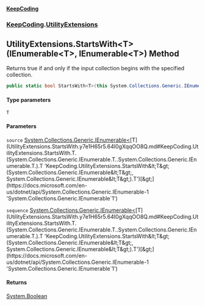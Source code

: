 #### [KeepCoding](index.md 'index')
### [KeepCoding](KeepCoding.md 'KeepCoding').[UtilityExtensions](UtilityExtensions.md 'KeepCoding.UtilityExtensions')
## UtilityExtensions.StartsWith&lt;T&gt;(IEnumerable&lt;T&gt;, IEnumerable&lt;T&gt;) Method
Returns true if and only if the input collection begins with the specified collection.
```csharp
public static bool StartsWith<T>(this System.Collections.Generic.IEnumerable<T> source, System.Collections.Generic.IEnumerable<T> sequence);
```
#### Type parameters
<a name='KeepCoding.UtilityExtensions.StartsWith.T.(System.Collections.Generic.IEnumerable.T..System.Collections.Generic.IEnumerable.T.).T'></a>
`T`  
  
#### Parameters
<a name='KeepCoding.UtilityExtensions.StartsWith.T.(System.Collections.Generic.IEnumerable.T..System.Collections.Generic.IEnumerable.T.).source'></a>
`source` [System.Collections.Generic.IEnumerable&lt;](https://docs.microsoft.com/en-us/dotnet/api/System.Collections.Generic.IEnumerable-1 'System.Collections.Generic.IEnumerable`1')[T](UtilityExtensions.StartsWith.y7e1H65r5.64I0gXqqOO8Q.md#KeepCoding.UtilityExtensions.StartsWith.T.(System.Collections.Generic.IEnumerable.T..System.Collections.Generic.IEnumerable.T.).T 'KeepCoding.UtilityExtensions.StartsWith&lt;T&gt;(System.Collections.Generic.IEnumerable&lt;T&gt;, System.Collections.Generic.IEnumerable&lt;T&gt;).T')[&gt;](https://docs.microsoft.com/en-us/dotnet/api/System.Collections.Generic.IEnumerable-1 'System.Collections.Generic.IEnumerable`1')  
  
<a name='KeepCoding.UtilityExtensions.StartsWith.T.(System.Collections.Generic.IEnumerable.T..System.Collections.Generic.IEnumerable.T.).sequence'></a>
`sequence` [System.Collections.Generic.IEnumerable&lt;](https://docs.microsoft.com/en-us/dotnet/api/System.Collections.Generic.IEnumerable-1 'System.Collections.Generic.IEnumerable`1')[T](UtilityExtensions.StartsWith.y7e1H65r5.64I0gXqqOO8Q.md#KeepCoding.UtilityExtensions.StartsWith.T.(System.Collections.Generic.IEnumerable.T..System.Collections.Generic.IEnumerable.T.).T 'KeepCoding.UtilityExtensions.StartsWith&lt;T&gt;(System.Collections.Generic.IEnumerable&lt;T&gt;, System.Collections.Generic.IEnumerable&lt;T&gt;).T')[&gt;](https://docs.microsoft.com/en-us/dotnet/api/System.Collections.Generic.IEnumerable-1 'System.Collections.Generic.IEnumerable`1')  
  
#### Returns
[System.Boolean](https://docs.microsoft.com/en-us/dotnet/api/System.Boolean 'System.Boolean')  
